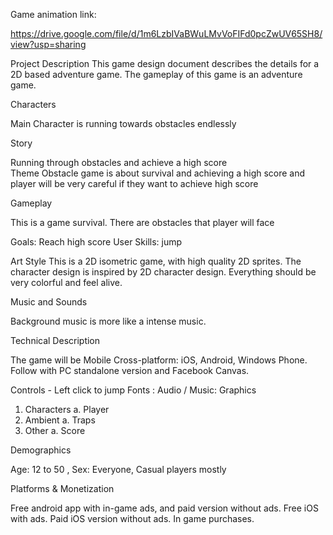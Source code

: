 Game animation link:

https://drive.google.com/file/d/1m6LzbIVaBWuLMvVoFIFd0pcZwUV65SH8/view?usp=sharing


Project Description
This game design document describes the details for a 2D based adventure game. The gameplay of this game is an adventure game.
					
Characters

Main Character is running towards obstacles endlessly
 							
Story

Running through obstacles and achieve a high score				 					
Theme
Obstacle game is about survival and achieving a high score and player will be very careful if they want to achieve high score
				
Gameplay

This is a game survival. There are obstacles that player will face

Goals: Reach high score
User Skills: jump

Art Style 
This is a 2D isometric game, with high quality 2D sprites. The character design is inspired by 2D character design. Everything should be very colorful and feel alive.

Music and Sounds				
 							
Background music is more like a intense music.
 							

 						
 						 					
				
Technical Description	
 							
The game will be Mobile Cross-platform: iOS, Android, Windows Phone. Follow with PC standalone version and Facebook Canvas. 

Controls - Left click to jump 
Fonts : 
Audio / Music: 
Graphics
 1. Characters
    a. Player
 2. Ambient 
    a. Traps
 3. Other
    a. Score
							
Demographics 
 								
Age: 12 to 50 , Sex: Everyone, Casual players mostly 
 										
Platforms & Monetization

 								
Free android app with in-game ads, and paid version without ads. Free iOS with ads. Paid iOS version without ads. In game purchases. 